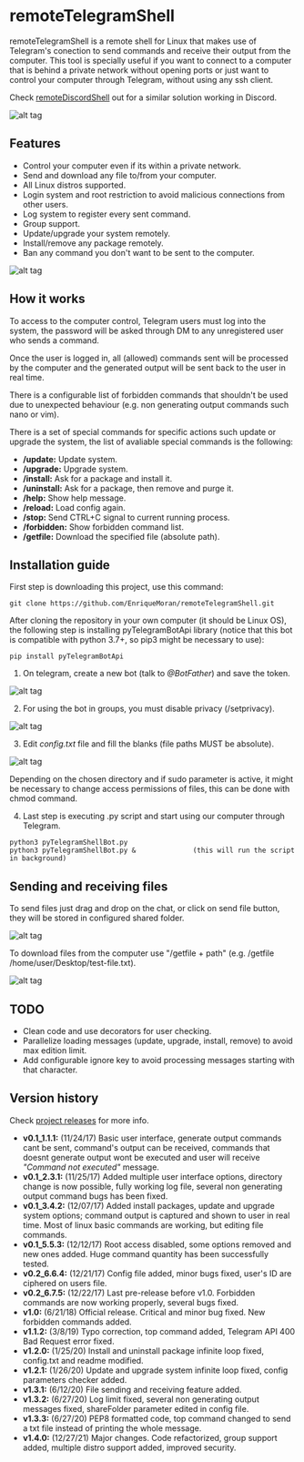 # remoteTelegramShell
remoteTelegramShell is a remote shell for Linux that makes use of Telegram's conection to send commands and receive their output from the computer.
This tool is specially useful if you want to connect to a computer that is behind a private network without opening ports or just want to control your computer through Telegram, without using any ssh client.

Check [remoteDiscordShell](https://github.com/EnriqueMoran/remoteDiscordShell) out for a similar solution working in Discord.


![alt tag](/readme_images/gif1.gif)


## Features
- Control your computer even if its within a private network.
- Send and download any file to/from your computer.
- All Linux distros supported.
- Login system and root restriction to avoid malicious connections from other users.
- Log system to register every sent command.
- Group support.
- Update/upgrade your system remotely.
- Install/remove any package remotely.
- Ban any command you don't want to be sent to the computer.


![alt tag](/readme_images/gif2.gif)


## How it works
To access to the computer control, Telegram users must log into the system, the password will be asked through DM to any unregistered user who sends a command.

Once the user is logged in, all (allowed) commands sent will be processed by the computer and the generated output will be sent back to the user in real time.

There is a configurable list of forbidden commands that shouldn't be used due to unexpected behaviour (e.g. non generating output commands such nano or vim).

There is a set of special commands for specific actions such update or upgrade the system, the list of avaliable special commands is the following:
- **/update:** Update system.
- **/upgrade:** Upgrade system.
- **/install:** Ask for a package and install it.
- **/uninstall:** Ask for a package, then remove and purge it.
- **/help:** Show help message.
- **/reload:** Load config again.
- **/stop:** Send CTRL+C signal to current running process.
- **/forbidden:** Show forbidden command list.
- **/getfile:** Download the specified file (absolute path).


## Installation guide
First step is downloading this project, use this command:
```
git clone https://github.com/EnriqueMoran/remoteTelegramShell.git
```

After cloning the repository in your own computer (it should be Linux OS), the following step is installing pyTelegramBotApi library (notice that this bot is compatible with python 3.7+, so pip3 might be necessary to use):
```
pip install pyTelegramBotApi
```

1. On telegram, create a new bot (talk to *@BotFather*) and save the token. 

![alt tag](/readme_images/image1.png)

2. For using the bot in groups, you must disable privacy (/setprivacy).

![alt tag](/readme_images/image2.png)

3. Edit *config.txt* file and fill the blanks (file paths MUST be absolute). 

![alt tag](/readme_images/image3.png)

Depending on the chosen directory and if sudo parameter is active, it might be necessary to change access permissions of files, this can be done with chmod command.

4. Last step is executing .py script and start using our computer through Telegram.
```
python3 pyTelegramShellBot.py
python3 pyTelegramShellBot.py &              (this will run the script in background)
```


## Sending and receiving files
To send files just drag and drop on the chat, or click on send file button, they will be stored in configured shared folder.

![alt tag](/readme_images/gif3.gif)


To download files from the computer use "/getfile + path" (e.g. /getfile /home/user/Desktop/test-file.txt).

![alt tag](/readme_images/gif4.gif)


## TODO
- Clean code and use decorators for user checking.
- Parallelize loading messages (update, upgrade, install, remove) to avoid max edition limit.
- Add configurable ignore key to avoid processing messages starting with that character.


## Version history
Check [project releases](https://github.com/EnriqueMoran/remoteTelegramShell/releases) for more info.
- **v0.1_1.1.1:** (11/24/17) Basic user interface, generate output commands cant be sent, command's output can be received, commands that doesnt generate output wont be executed and user will receive *"Command not executed"* message.
- **v0.1_2.3.1:** (11/25/17) Added multiple user interface options, directory change is now possible, fully working log file, several non generating output command bugs has been fixed.
- **v0.1_3.4.2:** (12/07/17) Added install packages, update and upgrade system options; command output is captured and shown to user in real time. Most of linux basic commands are working, but editing file commands.
- **v0.1_5.5.3:** (12/12/17) Root access disabled, some options removed and new ones added. Huge command quantity has been successfully tested.
- **v0.2_6.6.4:** (12/21/17) Config file added, minor bugs fixed, user's ID are ciphered on users file.
- **v0.2_6.7.5:** (12/22/17) Last pre-release before v1.0. Forbidden commands are now working properly, several bugs fixed. 
- **v1.0:** (6/21/18) Official release. Critical and minor bug fixed. New forbidden commands added.
- **v1.1.2:** (3/8/19) Typo correction, top command added, Telegram API 400 Bad Request error fixed.
- **v1.2.0:** (1/25/20) Install and uninstall package infinite loop fixed, config.txt and readme modified.
- **v1.2.1:** (1/26/20) Update and upgrade system infinite loop fixed, config parameters checker added.
- **v1.3.1:** (6/12/20) File sending and receiving feature added.
- **v1.3.2:** (6/27/20) Log limit fixed, several non generating output messages fixed, shareFolder parameter edited in config file.
- **v1.3.3:** (6/27/20) PEP8 formatted code, top command changed to send a txt file instead of printing the whole message.
- **v1.4.0:** (12/27/21) Major changes. Code refactorized, group support added, multiple distro support added, improved security.